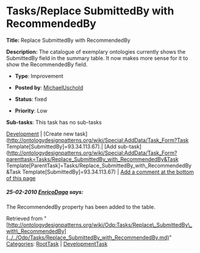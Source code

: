 #  Tasks/Replace SubmittedBy with RecommendedBy


__Title:__ Replace SubmittedBy with RecommendedBy


__Description:__ The catalogue of exemplary ontologies currently shows the SubmittedBy field in the summary table. It now makes more sense for it to show the RecommendedBy field. 


  





* __Type__: Improvement
* __Posted by__: [MichaelUschold](../../User/MichaelUschold.md "User:MichaelUschold")
* __Status__: fixed


* __Priority__: Low




__Sub-tasks__:
This task has no sub-tasks




[Development](../../Odp/Development.md "Odp:Development") | [Create new task](http://ontologydesignpatterns.org/wiki/Special:AddData/Task_Form?Task Template[SubmittedBy]=93.34.113.67).| [Add sub-task](http://ontologydesignpatterns.org/wiki/Special:AddData/Task_Form?parenttask=Tasks/Replace_SubmittedBy_with_RecommendedBy&Task Template[ParentTask]=Tasks/Replace_SubmittedBy_with_RecommendedBy&Task Template[SubmittedBy]=93.34.113.67) | [Add a comment at the bottom of this page](../index.php@title=Odp%253AAdd_comment&target=Odp%253ATasks%252F../../Odp/Tasks/Replace_SubmittedBy_with_RecommendedBy.md#New_comment "http://ontologydesignpatterns.org/wiki/index.php?title=Odp:Add_comment&target=Odp:Tasks/Replace_SubmittedBy_with_RecommendedBy#New_comment")
#####  25-02-2010 [EnricoDaga](../../User/EnricoDaga.md "User:EnricoDaga") says:


The RecommendedBy property has been added to the table.





Retrieved from "[http://ontologydesignpatterns.org/wiki/Odp:Tasks/Replace\_SubmittedBy\_with\_RecommendedBy](../../Odp/Tasks/Replace_SubmittedBy_with_RecommendedBy.md)"
 [Categories](http://ontologydesignpatterns.org/wiki/Special:Categories "Special:Categories"): [RootTask](../../Category/RootTask.md "Category:RootTask") | [DevelopmentTask](../../Category/DevelopmentTask.md "Category:DevelopmentTask")